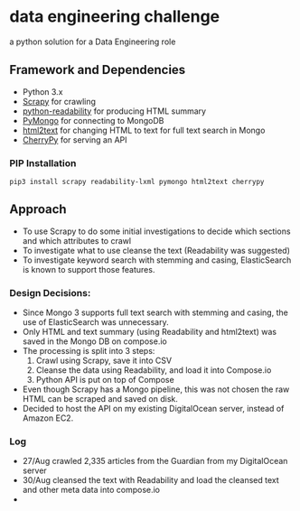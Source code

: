 # data engineering challenge
a python solution for a Data Engineering role

## Framework and Dependencies
* Python 3.x
* [Scrapy](http://scrapy.org/) for crawling
* [python-readability](https://github.com/buriy/python-readability) for producing HTML summary
* [PyMongo](https://api.mongodb.com/python/current/) for connecting to MongoDB
* [html2text](https://pypi.python.org/pypi/html2text) for changing HTML to text for full text search in Mongo
* [CherryPy](http://www.cherrypy.org/) for serving an API

### PIP Installation
```
pip3 install scrapy readability-lxml pymongo html2text cherrypy
```

## Approach
* To use Scrapy to do some initial investigations to decide which sections and which attributes to crawl
* To investigate what to use cleanse the text (Readability was suggested)
* To investigate keyword search with stemming and casing, ElasticSearch is known to support those features.


### Design Decisions:
* Since Mongo 3 supports full text search with stemming and casing, the use of ElasticSearch was unnecessary.
* Only HTML and text summary (using Readability and html2text) was saved in the Mongo DB on compose.io
* The processing is split into 3 steps:
    1. Crawl using Scrapy, save it into CSV
    1. Cleanse the data using Readability, and load it into Compose.io
    1. Python API is put on top of Compose
* Even though Scrapy has a Mongo pipeline, this was not chosen the raw HTML can be scraped and saved on disk.
* Decided to host the API on my existing DigitalOcean server, instead of Amazon EC2.

### Log
* 27/Aug crawled 2,335 articles from the Guardian from my DigitalOcean server
* 30/Aug cleansed the text with Readability and load the cleansed text and other meta data into compose.io
*